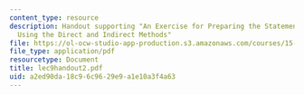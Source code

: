 ```yaml
---
content_type: resource
description: Handout supporting "An Exercise for Preparing the Statement of Cash Flows
  Using the Direct and Indirect Methods"
file: https://ol-ocw-studio-app-production.s3.amazonaws.com/courses/15-514-financial-and-managerial-accounting-summer-2003/a2ed90da18c96c9629e9a1e10a3f4a63_lec9handout2.pdf
file_type: application/pdf
resourcetype: Document
title: lec9handout2.pdf
uid: a2ed90da-18c9-6c96-29e9-a1e10a3f4a63
---
```

